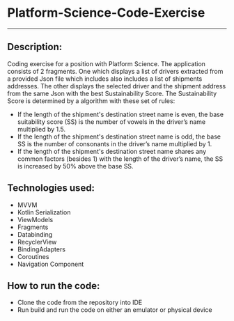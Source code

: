 # Platform-Science-Code-Exercise
***
## Description:

Coding exercise for a position with Platform Science. 
The application consists of 2 fragments. One which displays a list of drivers extracted from a provided Json file which includes also includes a list of shipments addresses. The other displays the selected driver and the shipment address from the same Json with the best Sustainability Score. The  Sustainability Score is determined by a algorithm with these set of rules:
 
* If the length of the shipment's destination street name is even, the base suitability score
(SS) is the number of vowels in the driver’s name multiplied by 1.5.
* If the length of the shipment's destination street name is odd, the base SS is the number
of consonants in the driver’s name multiplied by 1.
* If the length of the shipment's destination street name shares any common factors
(besides 1) with the length of the driver’s name, the SS is increased by 50% above the
base SS.

## Technologies used:

* MVVM
* Kotlin Serialization
* ViewModels
* Fragments
* Databinding
* RecyclerView
* BindingAdapters
* Coroutines
* Navigation Component

## How to run the code:

* Clone the code from the repository into IDE 
* Run build and run the code on either an emulator or physical device 


